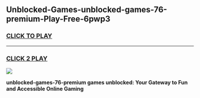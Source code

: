 
## Unblocked-Games-unblocked-games-76-premium-Play-Free-6pwp3
<h3>
<a href="https://premium76.site?title=unblocked-games-76-premium&ref=10A">CLICK TO PLAY</a></h3>
<hr>

<h3>
<a href="https://premium76.site?title=unblocked-games-76-premium&ref=10A">CLICK 2 PLAY</a>
  
</h3>

<a href="https://premium76.site?title=unblocked-games-76-premium&ref=10A"><img src="https://clearcache.store/games.png"></a>


**unblocked-games-76-premium games unblocked: Your Gateway to Fun and Accessible Online Gaming**
